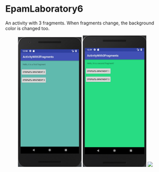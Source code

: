 # EpamLaboratory6
An activity with 3 fragments. When fragments change, the background color is changed too.
<p align="center">
  <img padding="24px" src="https://github.com/natalliarad/EpamLaboratory6/blob/master/fragment_1.jpg" width="200"/>
  <img padding="24px" src="https://github.com/natalliarad/EpamLaboratory6/blob/master/fragment_2.jpg" width="200"/>
  <img padding="24px" src="https://github.com/natalliarad/EpamLaboratory6/blob/master/fragment_3.jpg.jpg" width="200"/>
</p>
